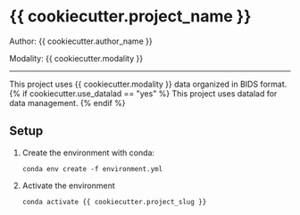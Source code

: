 # {{ cookiecutter.project_name }}

Author: {{ cookiecutter.author_name }}

Modality: {{ cookiecutter.modality }}

---

This project uses {{ cookiecutter.modality }} data organized in BIDS format.
{% if cookiecutter.use_datalad == "yes" %}
This project uses datalad for data management.
{% endif %}

## Setup
1. Create the environment with conda:
    ```
    conda env create -f environment.yml
    ```
2. Activate the environment
    ```
    conda activate {{ cookiecutter.project_slug }}
    ```